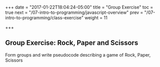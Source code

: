 
+++
date = "2017-01-22T18:04:24-05:00"
title = "Group Exercise"
toc = true
next = "/07-intro-to-programming/javascript-overview"
prev = "/07-intro-to-programming/class-exercise"
weight = 11

+++

## Group Exercise: Rock, Paper and Scissors

Form groups and write pseudocode describing a game of Rock, Paper, Scissors
